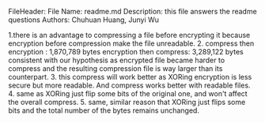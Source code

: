   FileHeader:
  File Name: readme.md
  Description: this file answers the readme questions
  Authors: Chuhuan Huang, Junyi Wu

  1.there is an advantage to compressing a file before encrypting it because
  encryption before compression make the file unreadable.
  2.
  compress then encryption : 1,870,789 bytes
  encryption then compress: 3,289,122 bytes
  consistent with our hypothesis as encrypted file became harder to compress and
  the resulting compression file is way larger than its counterpart.
  3.
  this compress will work better as XORing encryption is
  less secure but more readable. And compress works better with readable files.
  4.
  same as XORing just flip some bits of the original one, and won't affect the
  overall compress.
  5.
  same, similar reason that XORing just flips some bits and the total number of
  the bytes remains unchanged.
